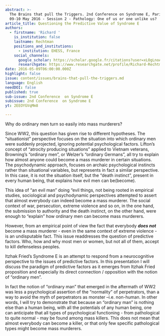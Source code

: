 ```yaml
---
abstract: >-
  The Brains that pull the Triggers. 2nd Conference on Syndrome E, Paris IAS,
  09-10 May 2016 - Session 2 - Pathology: One of us or one unlike us?
article_title: Questioning the Predictive Value of Syndrome E
authors:
  - firstname: 'Richard '
    is_institution: false
    lastname: Rechtman
    positions_and_institutions:
      - institution: EHESS, France
    social_channels:
      google_scholar: https://scholar.google.fr/citations?user=xLOgLnoAAAAJ&hl=fr
      researchgate: https://www.researchgate.net/profile/Richard-Rechtman
date: 2016-05-09T06:00:00.000Z
highlight: false
issue: content/issues/brains-that-pull-the-triggers.md
language: English
needDOI: false
published: true
sub-issue: 2nd Conference  on Syndrome E
subissue: 2nd Conference  on Syndrome E
yt: 2EEOYGVqMm8

---
```


Why do ordinary men turn so easily into mass murderers?

Since WW2, this question has given rise to different hypotheses. The “situationist” perspective focuses on the situation into which ordinary men were suddenly projected, ignoring potential psychological factors. Lifton’s concept of “atrocity producing situations” applied to Vietnam veterans, Browning’s “ordinary men”, or Welzer’s “ordinary Germans”, all try to explain how almost anyone could become a mass murderer in certain situations. The psychodynamic approach, focuses on archaic psychological instincts rather than situational variables, but represents in fact a similar perspective. In this case, it is not the situation itself, but the “death instinct”, present in every human being, that explains how evil men can be(become).

This idea of “an evil man” doing “evil things, not being rooted in empirical studies, sociological and psychodynamic perspectives attempted to assert that almost everybody can indeed become a mass murderer. The social context of war, persecution, extreme violence and so on, in the one hand, the submission to authority and the death instinct, on the other hand, were enough to “explain” how ordinary men can become mass murderers.

However, from an empirical point of view the fact that everybody **_does not_** become a mass murderer - even in the same context of extreme violence - is an undisputable fact. This issue readdresses the question of predictive factors. Who, how and why most men or women, but not all of them, accept to kill defenseless peoples.

Itzhak Fried’s Syndrome E is an attempt to respond from a neurocognitive perspective to the issues of predictive factors. In this presentation I will discuss the paradigm of predictive factors as it emerges from Itzhak Fried proposition and especially its direct connection / opposition with the notion of “ordinary men”.

In fact the notion of “ordinary man” that emerged in the aftermath of WW2 was less a psychological assertion of the “normality” of perpetrators, than a way to avoid the myth of perpetrators as monster –i.e. non-human. In other words, I will try to demonstrate that because an “ordinary man” is nothing else than a human being, with all the potentials of any human being, one can anticipate that all types of psychological functioning - from pathological to quite normal - may be found among mass killers. This does not mean that almost everybody can become a killer, or that only few specific pathological types might become mass murderers.

<Youtube yt="2EEOYGVqMm8" caption="Questioning the Predictive Value of Syndrome E"></Youtube>